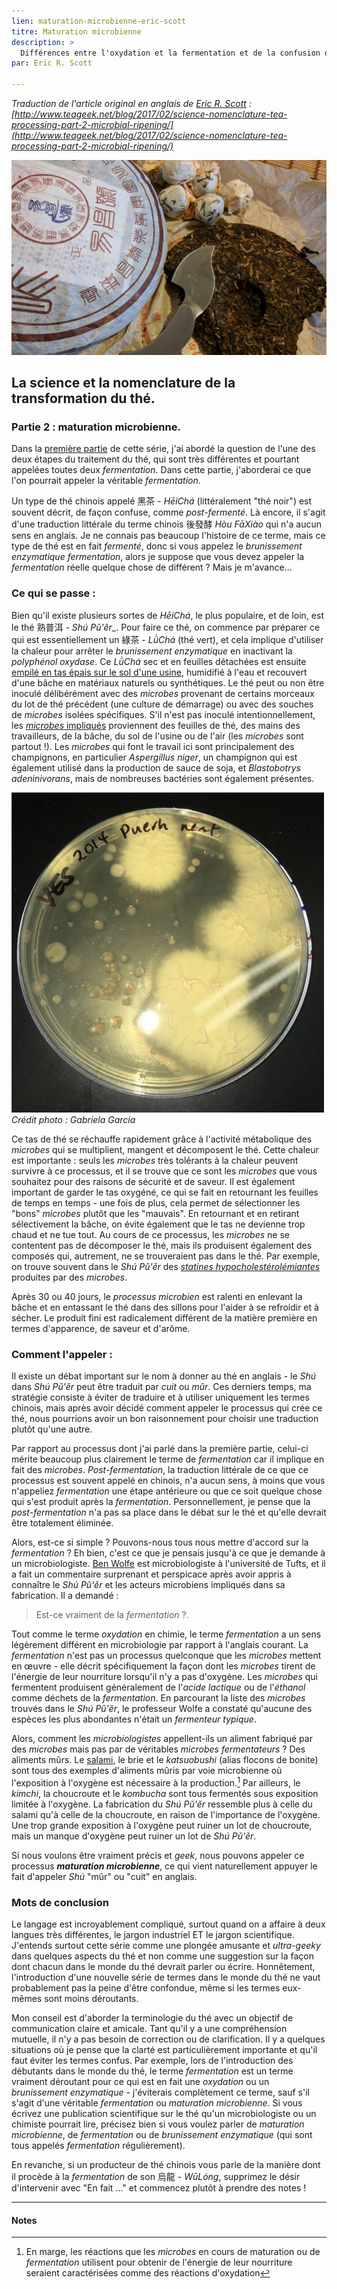 ```yaml
---
lien: maturation-microbienne-eric-scott
titre: Maturation microbienne
description: >
  Différences entre l'oxydation et la fermentation et de la confusion qui entoure ces deux termes dans le monde du thé
par: Eric R. Scott

---
```


_Traduction de l'article original en anglais de [Eric R. Scott](http://www.ericrscott.com) :
[http://www.teageek.net/blog/2017/02/science-nomenclature-tea-processing-part-2-microbial-ripening/](http://www.teageek.net/blog/2017/02/science-nomenclature-tea-processing-part-2-microbial-ripening/)_

![Feuilles de thé](/assets/media/maturation-microbienne-2_galette.jpg)

## La science et la nomenclature de la transformation du thé. 

### Partie 2 : maturation microbienne.

Dans la [première partie](/ressources/brunissement-enzymatique-eric-scott) de cette série, j'ai abordé la question de l'une des deux étapes du traitement du thé, qui sont très différentes et pourtant appelées toutes deux _fermentation_. Dans cette partie, j'aborderai ce que l'on pourrait appeler la véritable _fermentation_.

Un type de thé chinois appelé 黑茶 - _HēiChá_ (littéralement "thé noir") est souvent décrit, de façon confuse, comme _post-fermenté_. Là encore, il s'agit d'une traduction littérale du terme chinois 後發酵 _Hòu FāXiào_ qui n'a aucun sens en anglais. Je ne connais pas beaucoup l'histoire de ce terme, mais ce type de thé est en fait _fermenté_, donc si vous appelez le _brunissement enzymatique_ _fermentation_, alors je suppose que vous devez appeler la _fermentation_ réelle quelque chose de différent ? Mais je m'avance...

### Ce qui se passe :

Bien qu'il existe plusieurs sortes de _HēiChá_, le plus populaire, et de loin, est le thé 熟普洱 - _Shú Pǔ'ěr__. Pour faire ce thé, on commence par préparer ce qui est essentiellement un 綠茶 - _LǜChá_ (thé vert), et cela implique d'utiliser la chaleur pour arrêter le _brunissement enzymatique_ en inactivant la _polyphénol oxydase_. Ce _LǜChá_ sec et en feuilles détachées est ensuite [empilé en tas épais sur le sol d'une usine](https://teajourney.pub/pile-fermentation-catalyst-create-shou-puer/), humidifié à l'eau et recouvert d'une bâche en matériaux naturels ou synthétiques. Le thé peut ou non être inoculé délibérément avec des _microbes_ provenant de certains morceaux du lot de thé précédent (une culture de démarrage) ou avec des souches de _microbes_ isolées spécifiques. S'il n'est pas inoculé intentionnellement, les [_microbes_ impliqués](https://journals.plos.org/plosone/article?id=10.1371/journal.pone.0157847) proviennent des feuilles de thé, des mains des travailleurs, de la bâche, du sol de l'usine ou de l'air (les _microbes_ sont partout !). Les _microbes_ qui font le travail ici sont principalement des champignons, en particulier _Aspergillus niger_, un champignon qui est également utilisé dans la production de sauce de soja, et _Blastobotrys adeninivorans_, mais de nombreuses bactéries sont également présentes.

![Microbes de la culture du thé puer](/assets/media/maturation-microbienne-2_microbes.jpg)
_Crédit photo : Gabriela Garcia_

Ce tas de thé se réchauffe rapidement grâce à l'activité métabolique des _microbes_ qui se multiplient, mangent et décomposent le thé. Cette chaleur est importante : seuls les _microbes_ très tolérants à la chaleur peuvent survivre à ce processus, et il se trouve que ce sont les _microbes_ que vous souhaitez pour des raisons de sécurité et de saveur. Il est également important de garder le tas oxygéné, ce qui se fait en retournant les feuilles de temps en temps - une fois de plus, cela permet de sélectionner les "bons" _microbes_ plutôt que les "mauvais". En retournant et en retirant sélectivement la bâche, on évite également que le tas ne devienne trop chaud et ne tue tout.  Au cours de ce processus, les _microbes_ ne se contentent pas de décomposer le thé, mais ils produisent également des composés qui, autrement, ne se trouveraient pas dans le thé. Par exemple, on trouve souvent dans le _Shú Pǔ'ěr_ des [_statines hypocholestérolémiantes_](https://pubs.acs.org/doi/abs/10.1021/jf071629p]) produites par des _microbes_.

Après 30 ou 40 jours, le _processus microbien_ est ralenti en enlevant la bâche et en entassant le thé dans des sillons pour l'aider à se refroidir et à sécher. Le produit fini est radicalement différent de la matière première en termes d'apparence, de saveur et d'arôme.

### Comment l'appeler :

Il existe un débat important sur le nom à donner au thé en anglais - le _Shú_ dans _Shú Pǔ'ěr_ peut être traduit par _cuit_ ou _mûr_.  Ces derniers temps, ma stratégie consiste à éviter de traduire et à utiliser uniquement les termes chinois, mais après avoir décidé comment appeler le processus qui crée ce thé, nous pourrions avoir un bon raisonnement pour choisir une traduction plutôt qu'une autre.

Par rapport au processus dont j'ai parlé dans la première partie, celui-ci mérite beaucoup plus clairement le terme de _fermentation_ car il implique en fait des _microbes_. _Post-fermentation_, la traduction littérale de ce que ce processus est souvent appelé en chinois, n'a aucun sens, à moins que vous n'appeliez _fermentation_ une étape antérieure ou que ce soit quelque chose qui s'est produit après la _fermentation_. Personnellement, je pense que la _post-fermentation_ n'a pas sa place dans le débat sur le thé et qu'elle devrait être totalement éliminée.  

Alors, est-ce si simple ? Pouvons-nous tous nous mettre d'accord sur la _fermentation_ ? Eh bien, c'est ce que je pensais jusqu'à ce que je demande à un microbiologiste. [Ben Wolfe](https://sites.tufts.edu/wolfelab/) est microbiologiste à l'université de Tufts, et il a fait un commentaire surprenant et perspicace après avoir appris à connaître le _Shú Pǔ'ěr_ et les acteurs microbiens impliqués dans sa fabrication.  Il a demandé :

> Est-ce vraiment de la _fermentation_ ?.

Tout comme le terme _oxydation_ en chimie, le terme _fermentation_ a un sens légèrement différent en microbiologie par rapport à l'anglais courant. La _fermentation_ n'est pas un processus quelconque que les _microbes_ mettent en œuvre - elle décrit spécifiquement la façon dont les _microbes_ tirent de l'énergie de leur nourriture lorsqu'il n'y a pas d'oxygène. Les _microbes_ qui fermentent produisent généralement de l'_acide lactique_ ou de l'_éthanol_ comme déchets de la _fermentation_. En parcourant la liste des _microbes_ trouvés dans le _Shú Pǔ'ěr_, le professeur Wolfe a constaté qu'aucune des espèces les plus abondantes n'était un _fermenteur typique_.

Alors, comment les _microbiologistes_ appellent-ils un aliment fabriqué par des _microbes_ mais pas par de véritables _microbes fermentateurs_ ? Des aliments mûrs. Le [salami](http://microbialfoods.org/visual-guide-salami-microbiology/), le brie et le _katsuobushi_ (alias flocons de bonite) sont tous des exemples d'aliments mûris par voie microbienne où l'exposition à l'oxygène est nécessaire à la production.[^1] Par ailleurs, le _kimchi_, la choucroute et le _kombucha_ sont tous fermentés sous exposition limitée à l'oxygène. La fabrication du _Shú Pǔ'ěr_ ressemble plus à celle du salami qu'à celle de la choucroute, en raison de l'importance de l'oxygène. Une trop grande exposition à l'oxygène peut ruiner un lot de choucroute, mais un manque d'oxygène peut ruiner un lot de _Shú Pǔ'ěr_.

Si nous voulons être vraiment précis et _geek_, nous pouvons appeler ce processus **_maturation microbienne_**, ce qui vient naturellement appuyer le fait d'appeler _Shú_ "mûr" ou "cuit" en anglais.

### Mots de conclusion

Le langage est incroyablement compliqué, surtout quand on a affaire à deux langues très différentes, le jargon industriel ET le jargon scientifique. J'entends surtout cette série comme une plongée amusante et _ultra-geeky_ dans quelques aspects du thé et non comme une suggestion sur la façon dont chacun dans le monde du thé devrait parler ou écrire. Honnêtement, l'introduction d'une nouvelle série de termes dans le monde du thé ne vaut probablement pas la peine d'être confondue, même si les termes eux-mêmes sont moins déroutants.

Mon conseil est d'aborder la terminologie du thé avec un objectif de communication claire et amicale. Tant qu'il y a une compréhension mutuelle, il n'y a pas besoin de correction ou de clarification. Il y a quelques situations où je pense que la clarté est particulièrement importante et qu'il faut éviter les termes confus. Par exemple, lors de l'introduction des débutants dans le monde du thé, le terme _fermentation_ est un terme vraiment déroutant pour ce qui est en fait une _oxydation_ ou un _brunissement enzymatique_ - j'éviterais complètement ce terme, sauf s'il s'agit d'une véritable _fermentation_ ou _maturation microbienne_. Si vous écrivez une publication scientifique sur le thé qu'un microbiologiste ou un chimiste pourrait lire, précisez bien si vous voulez parler de _maturation microbienne_, de _fermentation_ ou de _brunissement enzymatique_ (qui sont tous appelés _fermentation_ régulièrement).  

En revanche, si un producteur de thé chinois vous parle de la manière dont il procède à la _fermentation_ de son 烏龍 - _WūLóng_, supprimez le désir d'intervenir avec "En fait ..." et commencez plutôt à prendre des notes !

---
#### Notes

[^1]: En marge, les réactions que les _microbes_ en cours de maturation ou de _fermentation_ utilisent pour obtenir de l'énergie de leur nourriture seraient caractérisées comme des réactions d'oxydation 